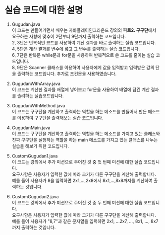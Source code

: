 # 실습 코드에 대한 설명

1. Gugudan.java<br>
이 코드는 만들어가면서 배우는 자바플레이인그라운드 강의의 **파트2. 구구단**에서 요구하는 사항에 맞추어 2단부터 9단까지 출력하는 코드입니다.<br>
2, 3단은 반복적인 코드를 사용하여 계산 결과를 바로 출력하는 실습 코드입니다.<br>
4, 5단은 계산 결과를 변수에 넣고 그 변수를 출력하는 실습 코드입니다.<br>
6, 7단은 반복문 while문과 for문을 사용하여 반복적으로 쓴 코드를 줄이는 실습 코드입니다.<br>
8, 9단은 Scanner 클래스를 이용하여 사용자에게 값을 입력받고 입력받은 값의 단을 출력하는 코드입니다. 추가로 조건문을 사용하였습니다.<br>

2. GugudanWithArray.java<br>
이 코드는 계산한 결과를 배열에 넣어보고 for문을 사용하여 배열에 담긴 계산 결과를 출려하는 실습코드입니다.<br>

3. GugudanWithMethod.java<br>
이 코드는 구구단을 계산하고 출력하는 역할을 하는 메소드를 만들어서 만든 메소드를 이용하여 구구단을 출력해보는 실습 코드입니다.<br>

4. GugudanMain.java<br>
이 코드는 구구단을 계산하고 출력하는 역할을 하는 메소드를 가지고 있는 클래스와 진짜 구구단을 실행하는 역할을 하는 main 메소드를 가지고 있는 클래스를 나누는 실습을 해보기 위한 코드입니다.<br>

5. CustomGugudan1.java<br>
이 코드는 강의에서 추가 미션으로 주어진 것 중 첫 번째 미션에 대한 실습 코드입니다.<br>
요구사항은 사용자가 입력한 값에 따라 크기가 다른 구구단을 계산해 출력합니다.<br>
예를 들어 사용자가 8을 입력하면 2x1,...,2x8에서 8x1,...,8x8까지를 계산하여 출력하는 것입니다.<br>

6. CustomGugudan2.java<br>
이 코드는 강의에서 추가 미션으로 주어진 것 중 두 번째 미션에 대한 실습 코드입니다.<br>
요구사항은 사용자가 입력한 값에 따라 크기가 다른 구구단을 계산해 출력합니다.<br>
예를 들어 사용자가 "8,7"과 같은 문자열을 입력하면 2x1, ...2x7, ..., 8x1, ..., 8x7까지 출력하는 것입니다.
